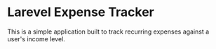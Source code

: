 # Larevel Expense Tracker

This is a simple application built to track recurring expenses against a user's income level. 